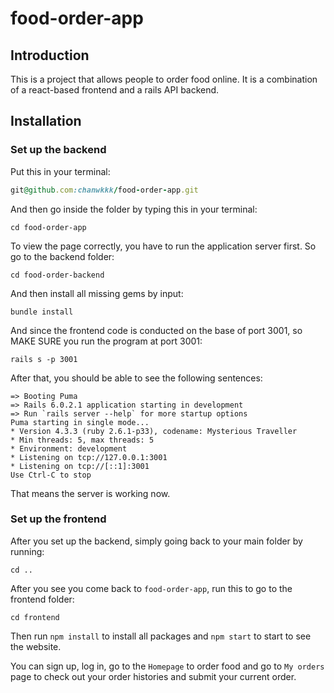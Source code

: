 # food-order-app

## Introduction

This is a project that allows people to order food online.  It is a combination of a react-based frontend and a rails API backend.

## Installation

### Set up the backend

Put this in your terminal:

```ruby
git@github.com:chanwkkk/food-order-app.git
```

And then go inside the folder by typing this in your terminal:

```
cd food-order-app
```

To view the page correctly, you have to run the application server first. So go to the backend folder: 

```
cd food-order-backend
```

And then install all missing gems by input:
```
bundle install
```

And since the frontend code is conducted on the base of port 3001, so MAKE SURE you run the program at port 3001: 

```
rails s -p 3001
```
After that, you should be able to see the following sentences:

```
=> Booting Puma
=> Rails 6.0.2.1 application starting in development 
=> Run `rails server --help` for more startup options
Puma starting in single mode...
* Version 4.3.3 (ruby 2.6.1-p33), codename: Mysterious Traveller
* Min threads: 5, max threads: 5
* Environment: development
* Listening on tcp://127.0.0.1:3001
* Listening on tcp://[::1]:3001
Use Ctrl-C to stop
```
That means the server is working now. 

### Set up the frontend

After you set up the backend, simply going back to your main folder by running: 

```
cd ..
```

After you see you come back to `food-order-app`, run this to go to the frontend folder: 

```
cd frontend
```

Then run `npm install` to install all packages and `npm start` to start to see the website.

You can sign up, log in, go to the `Homepage` to order food and go to `My orders` page to check out your order histories and submit your current order. 




